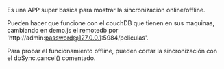 Es una APP super basica para mostrar la sincronización online/offline.

Pueden hacer que funcione con el couchDB que tienen en sus maquinas, cambiando en demo.js el remotedb por 'http://admin:password@127.0.0.1:5984/peliculas'.

Para probar el funcionamiento offline, pueden cortar la sincronización con el dbSync.cancel() comentado.
